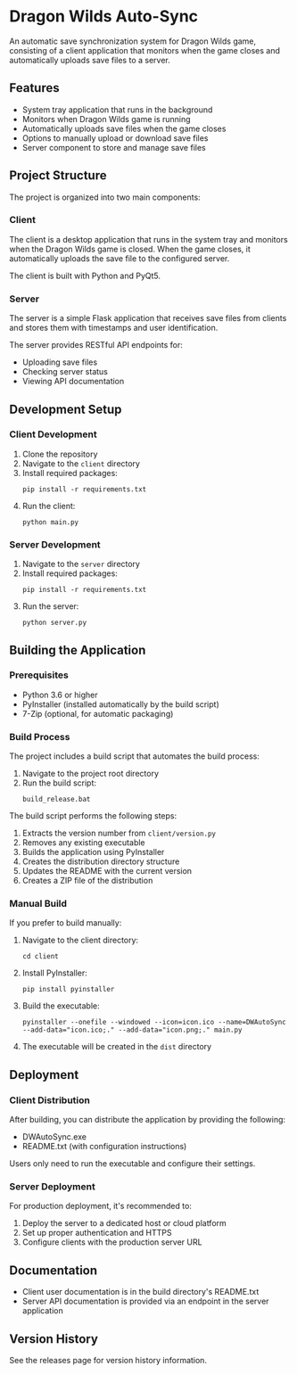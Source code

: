 # Dragon Wilds Auto-Sync

An automatic save synchronization system for Dragon Wilds game, consisting of a client application that monitors when the game closes and automatically uploads save files to a server.

## Features

- System tray application that runs in the background
- Monitors when Dragon Wilds game is running
- Automatically uploads save files when the game closes
- Options to manually upload or download save files
- Server component to store and manage save files

## Project Structure

The project is organized into two main components:

### Client

The client is a desktop application that runs in the system tray and monitors when the Dragon Wilds game is closed. When the game closes, it automatically uploads the save file to the configured server.

The client is built with Python and PyQt5.

### Server

The server is a simple Flask application that receives save files from clients and stores them with timestamps and user identification.

The server provides RESTful API endpoints for:
- Uploading save files
- Checking server status
- Viewing API documentation

## Development Setup

### Client Development

1. Clone the repository
2. Navigate to the `client` directory
3. Install required packages:
   ```
   pip install -r requirements.txt
   ```
4. Run the client:
   ```
   python main.py
   ```

### Server Development

1. Navigate to the `server` directory
2. Install required packages:
   ```
   pip install -r requirements.txt
   ```
3. Run the server:
   ```
   python server.py
   ```

## Building the Application

### Prerequisites

- Python 3.6 or higher
- PyInstaller (installed automatically by the build script)
- 7-Zip (optional, for automatic packaging)

### Build Process

The project includes a build script that automates the build process:

1. Navigate to the project root directory
2. Run the build script:
   ```
   build_release.bat
   ```

The build script performs the following steps:
1. Extracts the version number from `client/version.py`
2. Removes any existing executable
3. Builds the application using PyInstaller
4. Creates the distribution directory structure
5. Updates the README with the current version
6. Creates a ZIP file of the distribution

### Manual Build

If you prefer to build manually:

1. Navigate to the client directory:
   ```
   cd client
   ```

2. Install PyInstaller:
   ```
   pip install pyinstaller
   ```

3. Build the executable:
   ```
   pyinstaller --onefile --windowed --icon=icon.ico --name=DWAutoSync --add-data="icon.ico;." --add-data="icon.png;." main.py
   ```

4. The executable will be created in the `dist` directory

## Deployment

### Client Distribution

After building, you can distribute the application by providing the following:
- DWAutoSync.exe
- README.txt (with configuration instructions)

Users only need to run the executable and configure their settings.

### Server Deployment

For production deployment, it's recommended to:

1. Deploy the server to a dedicated host or cloud platform
2. Set up proper authentication and HTTPS
3. Configure clients with the production server URL

## Documentation

- Client user documentation is in the build directory's README.txt
- Server API documentation is provided via an endpoint in the server application

## Version History

See the releases page for version history information. 